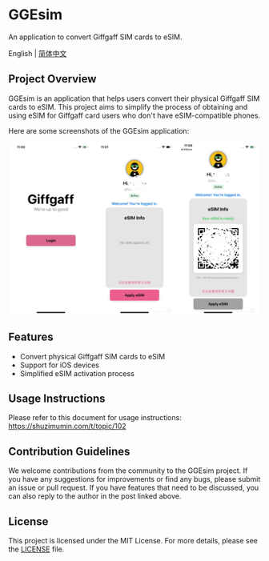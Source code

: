 # GGEsim

An application to convert Giffgaff SIM cards to eSIM.

English | [简体中文](README_zh-CN.md)

## Project Overview

GGEsim is an application that helps users convert their physical Giffgaff SIM cards to eSIM. This project aims to simplify the process of obtaining and using eSIM for Giffgaff card users who don't have eSIM-compatible phones.

Here are some screenshots of the GGEsim application:

![Screenshot 1](screenshots/screenshot1.png)

## Features

- Convert physical Giffgaff SIM cards to eSIM
- Support for iOS devices
- Simplified eSIM activation process

## Usage Instructions

Please refer to this document for usage instructions: https://shuzimumin.com/t/topic/102

## Contribution Guidelines

We welcome contributions from the community to the GGEsim project. If you have any suggestions for improvements or find any bugs, please submit an issue or pull request.
If you have features that need to be discussed, you can also reply to the author in the post linked above.

## License

This project is licensed under the MIT License. For more details, please see the [LICENSE](LICENSE) file.
